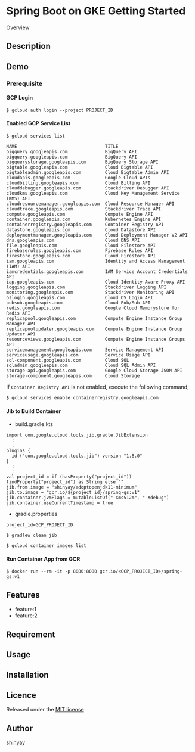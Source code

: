 # Spring Boot on GKE Getting Started

Overview

## Description

## Demo

### Prerequisite
#### GCP Login
```
$ gcloud auth login --project PROJECT_ID
```

#### Enabled GCP Service List
```
$ gcloud services list
```
```
NAME                                 TITLE
bigquery.googleapis.com              BigQuery API
bigquery.googleapis.com              BigQuery API
bigquerystorage.googleapis.com       BigQuery Storage API
bigtable.googleapis.com              Cloud Bigtable API
bigtableadmin.googleapis.com         Cloud Bigtable Admin API
cloudapis.googleapis.com             Google Cloud APIs
cloudbilling.googleapis.com          Cloud Billing API
clouddebugger.googleapis.com         Stackdriver Debugger API
cloudkms.googleapis.com              Cloud Key Management Service (KMS) API
cloudresourcemanager.googleapis.com  Cloud Resource Manager API
cloudtrace.googleapis.com            Stackdriver Trace API
compute.googleapis.com               Compute Engine API
container.googleapis.com             Kubernetes Engine API
containerregistry.googleapis.com     Container Registry API
datastore.googleapis.com             Cloud Datastore API
deploymentmanager.googleapis.com     Cloud Deployment Manager V2 API
dns.googleapis.com                   Cloud DNS API
file.googleapis.com                  Cloud Filestore API
firebaserules.googleapis.com         Firebase Rules API
firestore.googleapis.com             Cloud Firestore API
iam.googleapis.com                   Identity and Access Management (IAM) API
iamcredentials.googleapis.com        IAM Service Account Credentials API
iap.googleapis.com                   Cloud Identity-Aware Proxy API
logging.googleapis.com               Stackdriver Logging API
monitoring.googleapis.com            Stackdriver Monitoring API
oslogin.googleapis.com               Cloud OS Login API
pubsub.googleapis.com                Cloud Pub/Sub API
redis.googleapis.com                 Google Cloud Memorystore for Redis API
replicapool.googleapis.com           Compute Engine Instance Group Manager API
replicapoolupdater.googleapis.com    Compute Engine Instance Group Updater API
resourceviews.googleapis.com         Compute Engine Instance Groups API
servicemanagement.googleapis.com     Service Management API
serviceusage.googleapis.com          Service Usage API
sql-component.googleapis.com         Cloud SQL
sqladmin.googleapis.com              Cloud SQL Admin API
storage-api.googleapis.com           Google Cloud Storage JSON API
storage-component.googleapis.com     Cloud Storage
```

If `Container Registry API` is not enabled, execute the following command;
```
$ gcloud services enable containerregistry.googleapis.com
```

#### Jib to Build Container

- build.gradle.kts
```
import com.google.cloud.tools.jib.gradle.JibExtension
  :
  :
plugins {
  id ("com.google.cloud.tools.jib") version "1.8.0"
}
  :
  :
val project_id = if (hasProperty("project_id")) findProperty("project_id") as String else ""
jib.from.image = "shinyay/adoptopenjdk11-minimum"
jib.to.image = "gcr.io/${project_id}/spring-gs:v1"
jib.container.jvmFlags = mutableListOf("-Xms512m", "-Xdebug")
jib.container.useCurrentTimestamp = true
```

- gradle.properties
```
project_id=GCP_PROJECT_ID
```

```
$ gradlew clean jib
```

```
$ gcloud container images list
```

#### Run Container App from GCR
```
$ docker run --rm -it -p 8080:8080 gcr.io/<GCP_PROJECT_ID>/spring-gs:v1
```

## Features

- feature:1
- feature:2

## Requirement

## Usage

## Installation

## Licence

Released under the [MIT license](https://gist.githubusercontent.com/shinyay/56e54ee4c0e22db8211e05e70a63247e/raw/34c6fdd50d54aa8e23560c296424aeb61599aa71/LICENSE)

## Author

[shinyay](https://github.com/shinyay)
